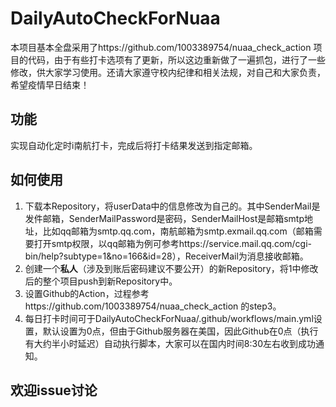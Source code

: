 # DailyAutoCheckForNuaa
本项目基本全盘采用了https://github.com/1003389754/nuaa_check_action 项目的代码，由于有些打卡选项有了更新，所以这边重新做了一遍抓包，进行了一些修改，供大家学习使用。还请大家遵守校内纪律和相关法规，对自己和大家负责，希望疫情早日结束！

## 功能
实现自动化定时i南航打卡，完成后将打卡结果发送到指定邮箱。

## 如何使用
1. 下载本Repository，将userData中的信息修改为自己的。其中SenderMail是发件邮箱，SenderMailPassword是密码，SenderMailHost是邮箱smtp地址，比如qq邮箱为smtp.qq.com，南航邮箱为smtp.exmail.qq.com（邮箱需要打开smtp权限，以qq邮箱为例可参考https://service.mail.qq.com/cgi-bin/help?subtype=1&no=166&id=28），ReceiverMail为消息接收邮箱。
2. 创建一个**私人**（涉及到账后密码建议不要公开）的新Repository，将1中修改后的整个项目push到新Repository中。
3. 设置Github的Action，过程参考https://github.com/1003389754/nuaa_check_action 的step3。
4. 每日打卡时间可于DailyAutoCheckForNuaa/.github/workflows/main.yml设置，默认设置为0点，但由于Github服务器在美国，因此Github在0点（执行有大约半小时延迟）自动执行脚本，大家可以在国内时间8:30左右收到成功通知。

## 欢迎issue讨论
